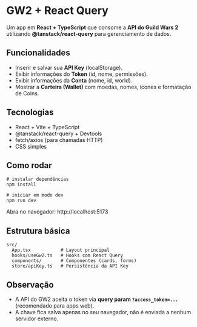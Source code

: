 # GW2 + React Query

Um app em **React + TypeScript** que consome a **API do Guild Wars 2** utilizando **@tanstack/react-query** para gerenciamento de dados.

## Funcionalidades
- Inserir e salvar sua **API Key** (localStorage).
- Exibir informações do **Token** (id, nome, permissões).
- Exibir informações da **Conta** (nome, id, world).
- Mostrar a **Carteira (Wallet)** com moedas, nomes, ícones e formatação de Coins.

## Tecnologias
- React + Vite + TypeScript  
- @tanstack/react-query + Devtools  
- fetch/axios (para chamadas HTTP)  
- CSS simples  

## Como rodar
    # instalar dependências
    npm install

    # iniciar em modo dev
    npm run dev

Abra no navegador: http://localhost:5173

## Estrutura básica
    src/
      App.tsx           # Layout principal
      hooks/useGw2.ts   # Hooks com React Query
      components/       # Componentes (cards, forms)
      store/apiKey.ts   # Persistência da API Key

## Observação
- A API do GW2 aceita o token via **query param `?access_token=...`** (recomendado para apps web).  
- A chave fica salva apenas no seu navegador, não é enviada a nenhum servidor externo.
